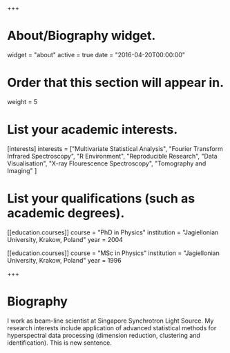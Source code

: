 +++
# About/Biography widget.
widget = "about"
active = true
date = "2016-04-20T00:00:00"

# Order that this section will appear in.
weight = 5

# List your academic interests.
[interests]
  interests = ["Multivariate Statistical Analysis",
    "Fourier Transform Infrared Spectroscopy",
    "R Environment",
    "Reproducible Research",
    "Data Visualisation",
    "X-ray Flourescence Spectroscopy",
    "Tomography and Imaging"
  ]

# List your qualifications (such as academic degrees).
[[education.courses]]
  course = "PhD in Physics"
  institution = "Jagiellonian University, Krakow, Poland"
  year = 2004

[[education.courses]]
  course = "MSc in Physics"
  institution = "Jagiellonian University, Krakow, Poland"
  year = 1996
 
+++

# Biography

I work as beam-line scientist at Singapore Synchrotron Light Source. My research interests include application of advanced statistical methods for hyperspectral data processing (dimension reduction, clustering and identification). This is new sentence.
